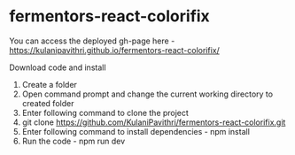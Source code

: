 # fermentors-react-colorifix

You can access the deployed gh-page here - https://kulanipavithri.github.io/fermentors-react-colorifix/

Download code and install

1. Create a folder
2. Open command prompt and change the current working directory to created folder
3. Enter following command to clone the project
4. git clone https://github.com/KulaniPavithri/fermentors-react-colorifix.git
5. Enter following command to install dependencies - npm install
6. Run the code - npm run dev
